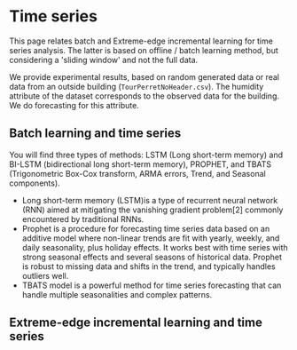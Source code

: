 # Time series

This page relates batch and Extreme-edge incremental learning for time series analysis. The latter is based on offline / batch learning method, but considering a 'sliding window' and not the full data.

We provide experimental results, based on random generated data or real data from an outside building (`TourPerretNoHeader.csv`). The humidity attribute of the dataset corresponds to the observed data for the building. We do forecasting for this attribute.

## Batch learning and time series

You will find three types of methods: LSTM (Long short-term memory) and BI-LSTM (bidirectional long short-term memory), PROPHET, and TBATS (Trigonometric Box-Cox transform, ARMA errors, Trend, and Seasonal components). 

- Long short-term memory (LSTM)is a type of recurrent neural network (RNN) aimed at mitigating the vanishing gradient problem[2] commonly encountered by traditional RNNs.
- Prophet is a procedure for forecasting time series data based on an additive model where non-linear trends are fit with yearly, weekly, and daily seasonality, plus holiday effects. It works best with time series with strong seasonal effects and several seasons of historical data. Prophet is robust to missing data and shifts in the trend, and typically handles outliers well.
- TBATS model is a powerful method for time series forecasting that can handle multiple seasonalities and complex patterns.


## Extreme-edge incremental learning and time series
